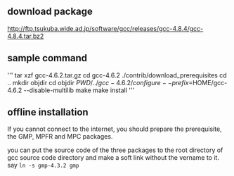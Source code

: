 ## download package
  http://ftp.tsukuba.wide.ad.jp/software/gcc/releases/gcc-4.8.4/gcc-4.8.4.tar.bz2

## sample command
'''
  tar xzf gcc-4.6.2.tar.gz
  cd gcc-4.6.2
  ./contrib/download_prerequisites
  cd ..
  mkdir objdir
  cd objdir
  $PWD/../gcc-4.6.2/configure --prefix=$HOME/gcc-4.6.2 --disable-multilib
  make
  make install
'''

## offline installation
If you cannot connect to the internet, you should prepare the prerequisite, 
the GMP, MPFR and MPC packages.

you can put the source code of the three packages to the root directory of 
gcc source code directory and make a soft link without the vername to it. 
say `ln -s gmp-4.3.2 gmp`
